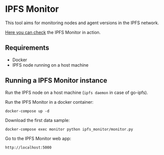 # IPFS Monitor

This tool aims for monitoring nodes and agent versions in the IPFS network.

[Here you can check](http://tagen.tv:5000) the IPFS Monitor in action.


## Requirements

* Docker
* IPFS node running on a host machine


## Running a IPFS Monitor instance

Run the IPFS node on a host machine (`ipfs daemon` in case of go-ipfs).

Run the IPFS Monitor in a docker container:

    docker-compose up -d

Download the first data sample:

    docker-compose exec monitor python ipfs_monitor/monitor.py

Go to the IPFS Monitor web app:

    http://localhost:5000

